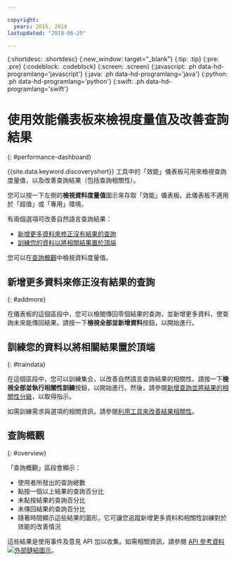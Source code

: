 ```yaml
---

copyright:
  years: 2015, 2018
lastupdated: "2018-06-25"

---
```


{:shortdesc: .shortdesc}
{:new_window: target="_blank"}
{:tip: .tip}
{:pre: .pre}
{:codeblock: .codeblock}
{:screen: .screen}
{:javascript: .ph data-hd-programlang='javascript'}
{:java: .ph data-hd-programlang='java'}
{:python: .ph data-hd-programlang='python'}
{:swift: .ph data-hd-programlang='swift'}

# 使用效能儀表板來檢視度量值及改善查詢結果
{: #performance-dashboard}

{{site.data.keyword.discoveryshort}} 工具中的「效能」儀表板可用來檢視查詢度量值，以及改善查詢結果（包括查詢相關性）。

您可以按一下左側的**檢視資料度量值**圖示來存取「效能」儀表板。此儀表板不適用於「超值」或「專用」環境。

有兩個選項可改善自然語言查詢結果：
- [新增更多資料來修正沒有結果的查詢](/docs/services/discovery/dashboard.html#addmore)
- [訓練您的資料以將相關結果置於頂端](/docs/services/discovery/dashboard.html#traindata)

您可以在[查詢概觀](/docs/services/discovery/dashboard.html#overview)中檢視資料度量值。 

## 新增更多資料來修正沒有結果的查詢
{: #addmore}

在儀表板的這個區段中，您可以檢閱傳回零個結果的查詢，並新增更多資料，使查詢未來能傳回結果。請按一下**檢視全部並新增資料**按鈕，以開始進行。 

## 訓練您的資料以將相關結果置於頂端
{: #traindata}

在這個區段中，您可以訓練集合，以改善自然語言查詢結果的相關性。請按一下**檢視全部並執行相關性訓練**按鈕，以開始進行。然後，請參閱[新增查詢並將結果的相關性分級](/docs/services/discovery/train-tooling.html#results)，以取得指示。

如需訓練需求與選項的相關資訊，請參閱[利用工具來改善結果相關性](/docs/services/discovery/train-tooling.html)。

## 查詢概觀
{: #overview}

「查詢概觀」區段會顯示：
- 使用者所發出的查詢總數
- 點按一個以上結果的查詢百分比
- 未點按結果的查詢百分比
- 未傳回結果的查詢百分比
- 隨著時間顯示這些結果的圖形，它可讓您追蹤新增更多資料和相關性訓練對於效能的改善情況

這些結果是使用事件及意見 API 加以收集。如需相關資訊，請參閱 [API 參考資料 ![外部鏈結圖示](../../icons/launch-glyph.svg "外部鏈結圖示")](https://www.ibm.com/watson/developercloud/discovery/api/v1/curl.html?curl#events-and-feedback-api)。

